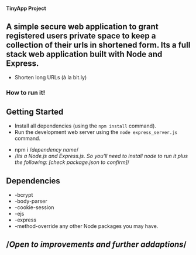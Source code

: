 #### TinyApp Project
## A simple secure web application to grant registered users private space to keep a collection of their urls in shortened form. Its a full stack web application built with Node and Express. 
* Shorten long URLs (à la bit.ly)

### How to run it!

## Getting Started

- Install all dependencies (using the `npm install` command).
- Run the development web server using the `node express_server.js` command.

* npm i /*dependency name*/
* /*Its a Node.js and Express.js. So you'll need to install node to run it plus the following: [check package.json to confirm]*/

## Dependencies

- -bcrypt
- -body-parser
- -cookie-session
- -ejs
- -express
- -method-override any other Node packages you may have.

## /*Open to improvements and further addaptions*/



